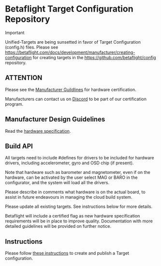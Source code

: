 # Betaflight Target Configuration Repository

> [!IMPORTANT]
>
> Unified-Targets are being sunsetted in favor of Target Configuration (config.h) files.  Please see https://betaflight.com/docs/development/manufacturer/creating-configuration for creating targets in the https://github.com/betaflight/config repository.

## ATTENTION

Please see the [Manufacturer Guildlines](https://betaflight.com/docs/development/manufacturer/manufacturer-design-guidelines) for hardware certification.

Manufacturers can contact us on [Discord](https://discord.betaflight.com/) to be part of our certification program.


## Manufacturer Design Guidelines

Read the [hardware specification](https://betaflight.com/docs/development/manufacturer/manufacturer-design-guidelines).


## Build API

All targets need to include #defines for drivers to be included for hardware drivers, including accelerometer, gyro and OSD chip (if present).

Note that hardware such as barometer and magnetometer, even if on the hardware, can be activated by the user select MAG or BARO in the configurator, and the system will load all the drivers. 

Please describe in comments what hardware is on the actual board, to assist in future endeavours in managing the cloud build system.

Please update all existing targets. See instructions below for more details.

Betaflight will include a certified flag as new hardware specification requirements will be in place to improve quality. Documentation with more detailed guidelines will be provided on further notice.


## Instructions

Please follow [these instructions](https://betaflight.com/docs/development/manufacturer/creating-an-unified-target) to create and publish a Target configuration.
